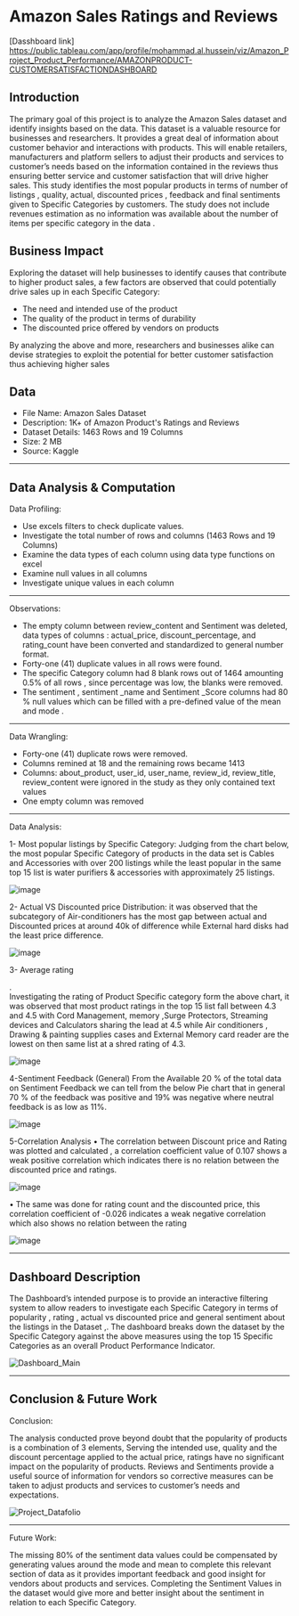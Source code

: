 # Amazon Sales Ratings and Reviews

[Dasshboard link] https://public.tableau.com/app/profile/mohammad.al.hussein/viz/Amazon_Project_Product_Performance/AMAZONPRODUCT-CUSTOMERSATISFACTIONDASHBOARD

## Introduction
The primary goal of this project is to analyze the Amazon Sales dataset and identify insights based on the data. This  dataset is a valuable resource for businesses and researchers. It provides a great deal of information about customer behavior and interactions with products.
This will enable retailers, manufacturers and platform sellers to adjust their products and services to customer’s needs based on the information contained in the reviews thus ensuring better service and customer satisfaction that will drive higher sales.
This study identifies the most popular products in terms of number of listings , quality, actual, discounted prices , feedback and  final sentiments given to Specific Categories by customers.
The study does not include revenues estimation as no information was available about the number of items per specific category in the data .

## Business Impact

Exploring the dataset will help businesses to identify causes that contribute to higher product sales, a few factors are observed that could potentially drive sales up in each Specific Category:

 - The need and intended use of the product 
 - 	The quality of the product in terms of durability
 - 	The discounted price offered by vendors on products 

By analyzing the above and more, researchers and businesses alike can devise strategies to exploit the potential for better customer satisfaction thus achieving higher sales

## Data

- File Name: 		Amazon Sales Dataset
- Description:	1K+  of Amazon Product's Ratings and Reviews
- Dataset Details: 	1463 Rows and 19 Columns
- Size: 			2 MB
- Source: 		Kaggle
---
## Data Analysis & Computation

 Data Profiling:
-	Use excels filters to check duplicate values.
-	Investigate the total number of rows and columns (1463 Rows and 19 Columns)
-	Examine the data types of each column using data type functions on excel
-	Examine null values in all columns
-	Investigate unique values in each column

---
Observations:

-	The  empty column between review_content and Sentiment  was deleted, data types of columns : actual_price, discount_percentage, and rating_count have been converted and standardized to general number format.
-	Forty-one (41) duplicate values in all rows were found.
- The specific Category column had 8 blank rows out of 1464 amounting 0.5% of all rows , since percentage was low,  the blanks were removed.
- The sentiment , sentiment _name and Sentiment _Score columns had 80 % null values which can be filled with a pre-defined value of the mean and mode .
---
 Data Wrangling:

- Forty-one (41) duplicate rows were removed.
- Columns remined at 18 and the remaining rows  became 1413
- Columns:  about_product, user_id, user_name, review_id, review_title, review_content were ignored in the study as they only contained text values 
- One empty column was removed 
---
 Data Analysis:

1-	Most popular listings by Specific Category:
Judging from the chart below, the most popular Specific Category of products in the data set is Cables and Accessories with over 200 listings while the least popular in the same top 15 list  is water purifiers & accessories with approximately 25 listings.


![image](https://github.com/user-attachments/assets/6e124101-a541-4e1c-a690-b03db9187385)



2-	Actual VS Discounted price Distribution:
it was observed that the subcategory of  Air-conditioners has the most gap between actual and Discounted prices at around 40k of difference while External hard disks had the least price difference.

![image](https://github.com/user-attachments/assets/47846d14-c9b2-4257-8eb7-e033f9f24814)




 
3-	Average rating

.  
Investigating the rating of Product Specific category form the above chart, it was observed that most product ratings in the top 15 list fall between 4.3 and 4.5 with Cord Management, memory ,Surge Protectors, Streaming devices and Calculators sharing the lead at  4.5 while Air conditioners , Drawing & painting supplies cases and External Memory card reader are the lowest on then same list at a shred rating of 4.3.


![image](https://github.com/user-attachments/assets/de494b1f-bcaf-4fe8-8501-8fb9905e3314)



4-Sentiment Feedback (General)
From the Available 20 % of the total data on  Sentiment Feedback we can tell from the below Pie chart that in general 70 % of the feedback was positive and 19% was negative where neutral feedback is as low as 11%.


![image](https://github.com/user-attachments/assets/8af5e85a-d6f6-49f2-9ba9-d282783ebe85)


 

5-Correlation Analysis
•	The correlation between Discount price and Rating was plotted and calculated , a correlation coefficient value of 0.107 shows a weak positive correlation which indicates there is no relation between the discounted price and ratings.

![image](https://github.com/user-attachments/assets/64d0be8b-1cf7-42f1-90f7-11c8f6100f12)




•	The same was done for rating count and the discounted price, this correlation coefficient of -0.026 indicates a weak negative correlation which also shows no relation between the rating

![image](https://github.com/user-attachments/assets/28523a10-5a68-452f-92d2-aeef9696442a)






 ---

## Dashboard Description

The Dashboard’s intended purpose is to provide an interactive filtering system to allow readers to investigate each Specific Category in terms of popularity , rating , actual vs discounted price and general sentiment about the listings in the Dataset ,. The dashboard breaks down the dataset by the Specific Category against the above measures using the top 15 Specific Categories as an overall Product Performance Indicator.





![Dashboard_Main](https://github.com/user-attachments/assets/741ae56e-a4fb-4b5f-b7c9-cea9c8a5b066)






---

## Conclusion & Future Work

Conclusion:

The analysis conducted prove beyond doubt that the popularity of products is a combination  of 3 elements,  Serving the intended use, quality and the discount percentage applied to the actual price, ratings have no significant impact on the popularity of products.
Reviews and Sentiments provide a useful source of information for vendors so corrective measures  can be  taken to adjust products and services to customer’s needs and expectations. 




![Project_Datafolio](https://github.com/user-attachments/assets/a60d9856-8fe3-4175-9fb3-3177c706a321)



---


Future Work:

The missing 80% of the sentiment data values  could be compensated by generating values around the mode and mean to complete this relevant section of data as it provides important feedback and good insight for vendors about products and services.
Completing the Sentiment Values in the dataset would give more and better insight about the sentiment in relation to each Specific Category.

